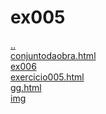 # ex005 
<a href='https://gabrielryanft.github.io/learning/cursoemvideo/htmlecss/html' target='_self' rel='prev'>..</a><br/>
<a href='https://gabrielryanft.github.io/learning/cursoemvideo/htmlecss/html/ex005/conjuntodaobra.html' target='_blank' rel='next'>conjuntodaobra.html</a><br/>
<a href='https://gabrielryanft.github.io/learning/cursoemvideo/htmlecss/html/ex005/ex006/' target='_self' rel='next'>ex006</a><br/>
<a href='https://gabrielryanft.github.io/learning/cursoemvideo/htmlecss/html/ex005/exercicio005.html' target='_blank' rel='next'>exercicio005.html</a><br/>
<a href='https://gabrielryanft.github.io/learning/cursoemvideo/htmlecss/html/ex005/gg.html' target='_blank' rel='next'>gg.html</a><br/>
<a href='https://gabrielryanft.github.io/learning/cursoemvideo/htmlecss/html/ex005/img/' target='_self' rel='next'>img</a><br/>
